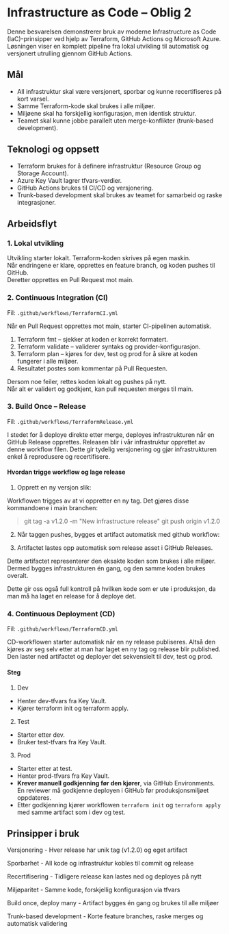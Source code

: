 # Infrastructure as Code – Oblig 2

Denne besvarelsen demonstrerer bruk av moderne Infrastructure as Code (IaC)-prinsipper ved hjelp av Terraform, GitHub Actions og Microsoft Azure.  
Løsningen viser en komplett pipeline fra lokal utvikling til automatisk og versjonert utrulling gjennom GitHub Actions.

## Mål

- All infrastruktur skal være versjonert, sporbar og kunne recertifiseres på kort varsel.
- Samme Terraform-kode skal brukes i alle miljøer.
- Miljøene skal ha forskjellig konfigurasjon, men identisk struktur.
- Teamet skal kunne jobbe parallelt uten merge-konflikter (trunk-based development).

## Teknologi og oppsett

- Terraform brukes for å definere infrastruktur (Resource Group og Storage Account).
- Azure Key Vault lagrer tfvars-verdier.
- GitHub Actions brukes til CI/CD og versjonering.
- Trunk-based development skal brukes av teamet for samarbeid og raske integrasjoner.

## Arbeidsflyt

### 1. Lokal utvikling

Utvikling starter lokalt. Terraform-koden skrives på egen maskin.  
Når endringene er klare, opprettes en feature branch, og koden pushes til GitHub.  
Deretter opprettes en Pull Request mot main.

### 2. Continuous Integration (CI)

Fil: `.github/workflows/TerraformCI.yml`

Når en Pull Request opprettes mot main, starter CI-pipelinen automatisk.

1. Terraform fmt – sjekker at koden er korrekt formatert.
2. Terraform validate – validerer syntaks og provider-konfigurasjon.
3. Terraform plan – kjøres for dev, test og prod for å sikre at koden fungerer i alle miljøer.
4. Resultatet postes som kommentar på Pull Requesten.

Dersom noe feiler, rettes koden lokalt og pushes på nytt.  
Når alt er validert og godkjent, kan pull requesten merges til main.

### 3. Build Once – Release

Fil: `.github/workflows/TerraformRelease.yml`

I stedet for å deploye direkte etter merge, deployes infrastrukturen når en GitHub Release opprettes.
Releasen blir i vår infrastruktur opprettet av denne workflow filen.
Dette gir tydelig versjonering og gjør infrastrukturen enkel å reprodusere og recertifisere.

#### Hvordan trigge workflow og lage release

1. Opprett en ny versjon slik:

Workflowen trigges av at vi oppretter en ny tag. Det gjøres disse kommandoene i main branchen:

> git tag -a v1.2.0 -m "New infrastructure release"
> git push origin v1.2.0

2. Når taggen pushes, bygges et artifact automatisk med github workflow:

3. Artifactet lastes opp automatisk som release asset i GitHub Releases.

Dette artifactet representerer den eksakte koden som brukes i alle miljøer.  
Dermed bygges infrastrukturen én gang, og den samme koden brukes overalt.

Dette gir oss også full kontroll på hvilken kode som er ute i produksjon, da man må ha laget en release for å deploye det.

### 4. Continuous Deployment (CD)

Fil: `.github/workflows/TerraformCD.yml`

CD-workflowen starter automatisk når en ny release publiseres.
Altså den kjøres av seg selv etter at man har laget en ny tag og release blir published.
Den laster ned artifactet og deployer det sekvensielt til dev, test og prod.

#### Steg

1. Dev

- Henter dev-tfvars fra Key Vault.
- Kjører terraform init og terraform apply.

2. Test

- Starter etter dev.
- Bruker test-tfvars fra Key Vault.

3. Prod

- Starter etter at test.
- Henter prod-tfvars fra Key Vault.
- **Krever manuell godkjenning før den kjører**, via GitHub Environments.  
  En reviewer må godkjenne deployen i GitHub før produksjonsmiljøet oppdateres.
- Etter godkjenning kjører workflowen `terraform init` og `terraform apply` med samme artifact som i dev og test.

## Prinsipper i bruk

Versjonering - Hver release har unik tag (v1.2.0) og eget artifact

Sporbarhet - All kode og infrastruktur kobles til commit og release

Recertifisering - Tidligere release kan lastes ned og deployes på nytt

Miljøparitet - Samme kode, forskjellig konfigurasjon via tfvars

Build once, deploy many - Artifact bygges én gang og brukes til alle miljøer

Trunk-based development - Korte feature branches, raske merges og automatisk validering
